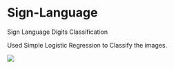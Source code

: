 # Sign-Language
Sign Language Digits Classification

Used Simple Logistic Regression to Classify the images.

<img src="output.gif">
